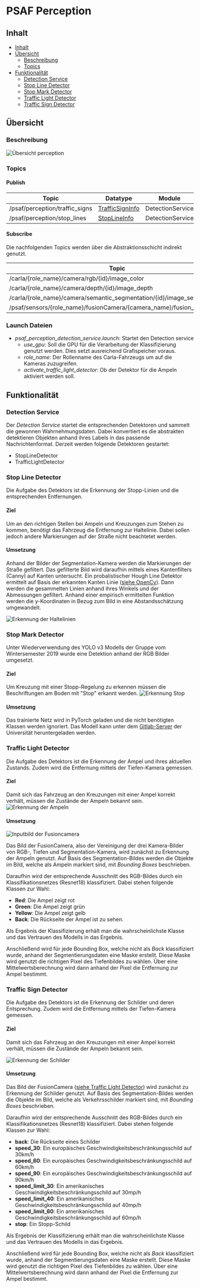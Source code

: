 # PSAF Perception

## Inhalt
* [Inhalt](#inhalt)
* [Übersicht](#Übersicht)
  * [Beschreibung](#Beschreibung)
  * [Topics](#Topics)
* [Funktionalität](#funktionalität)
  * [Detection Service](#Detection-Service)
  * [Stop Line Detector](#Stop-Line-Detector)
  * [Stop Mark Detector](#Stop-Mark-Detector)
  * [Traffic Light Detector](#Traffic-Light-Detector)
  * [Traffic Sign Detector](#Traffic-Sign-Detector)

## Übersicht
### Beschreibung
![Übersicht perception](doc/PerceptionClassification.png)
  
### Topics
#### Publish
| Topic | Datatype | Module|
| ----------- | ----------- |----------- |
| /psaf/perception/traffic_signs | [TrafficSignInfo](../psaf_messages/msg/TrafficSignInfo.msg) | DetectionService |
| /psaf/perception/stop_lines | [StopLineInfo](../psaf_messages/msg/StopLineInfo.msg) | DetectionService |

#### Subscribe
Die nachfolgenden Topics werden über die Abstraktionsschicht indirekt genutzt.

| Topic | Datatype | Module|
| ----------- | ----------- |----------- |
| /carla/{role_name}/camera/rgb/{id}/image_color | Image | RGBCamera |
| /carla/{role_name}/camera/depth/{id}/image_depth | Image | DepthCamera |
| /carla/{role_name}/camera/semantic_segmentation/{id}/image_segmentation | Image | SegmentationCamera |
| /psaf/sensors/{role_name}/fusionCamera/{camera_name}/fusion_image | [CombinedCameraImage](../psaf_messages/msg/CombinedCameraImage.msg) | FusionCamera |

### Launch Dateien
- *psaf_perception_detection_service.launch*: Startet den Detection service
  - *use_gpu*: Soll die GPU für die Verarbeitung der Klassifizierung genutzt werden. Dies setzt ausreichend Grafispeicher voraus.
  - *role_name*: Der Rollenname des Carla-Fahrzeugs um auf die Kameras zuzugreifen.
  - *activate_traffic_light_detector*: Ob der Detektor für die Ampeln aktiviert werden soll. 

## Funktionalität
### Detection Service
Der *Detection Service* startet die entsprechenden Detektoren und sammelt die gewonnen Wahrnehmungsdaten.
Dabei konvertiert es die abstrakten detektieren Objekten anhand ihres Labels in das passende Nachrichtenformat.
Derzeit werden folgende Detektoren gestartet:
- StopLineDetector
- TrafficLightDetector

### Stop Line Detector
Die Aufgabe des Detektors ist die Erkennung der Stopp-Linien und die entsprechenden Entfernungen.
#### Ziel
Um an den richtigen Stellen bei Ampeln und Kreuzungen zum Stehen zu kommen, benötigt das Fahrzeug die Entfernung zur Haltelinie.
Dabei sollen jedoch andere Markierungen auf der Straße nicht beachtetet werden.

#### Umsetzung
Anhand der Bilder der Segmentation-Kamera werden die Markierungen der Straße gefiltert. 
Das gefilterte Bild wird daraufhin mittels eines Kantenfilters (Canny) auf Kanten untersucht.
Ein probalistischer Hough Line Detektor ermittelt auf Basis der erkannten Kanten Linie ([siehe OpenCv](https://opencv-python-tutroals.readthedocs.io/en/latest/py_tutorials/py_imgproc/py_houghlines/py_houghlines.html)).
Dann werden die gesammelten Linien anhand ihres Winkels und der Abmessungen gefiltert. 
Anhand einer empirisch ermittelten Funktion werden die y-Koordinaten in Bezug zum Bild in eine Abstandsschätzung umgewandelt.

![Erkennung der Haltelinien](doc/stop_line-detection.png)

### Stop Mark Detector
Unter Wiederverwendung des YOLO v3 Modells der Gruppe vom Wintersemester 2019 wurde eine Detektion anhand der RGB Bilder 
umgesetzt.
#### Ziel
Um Kreuzung mit einer Stopp-Regelung zu erkennen müssen die Beschriftungen am Boden mit "Stop" erkannt werden.
![Erkennung Stop](doc/stop_detector.png)
#### Umsetzung
Das trainierte Netz wird in PyTorch geladen und die nicht benötigten Klassen werden ignoriert.
Das Modell kann unter dem [Gitlab-Server](https://git.rz.uni-augsburg.de/luttkule/carla-praktikum-ws2019/-/blob/master/carla_object_recognition/yolo-obj_last.weights) der Universität heruntergeladen werden.

### Traffic Light Detector
Die Aufgabe des Detektors ist die Erkennung der Ampel und ihres aktuellen Zustands. Zudem wird die Entfernung mittels der Tiefen-Kamera gemessen.

#### Ziel
Damit sich das Fahrzeug an den Kreuzungen mit einer Ampel korrekt verhält, müssen die Zustände der Ampeln bekannt sein.
![Erkennung der Ampeln](doc/Traffic_light_detection.png)

#### Umsetzung
![Inputbild der Fusioncamera](doc/Fusion_screenshot.png)

Das Bild der FusionCamera, also der Vereinigung der drei Kamera-Bilder von RGB-, Tiefen und Segmentation-Kamera, wird zunächst zu Erkennung der Ampeln genutzt.
Auf Basis des Segmentation-Bildes werden die Objekte im Bild, welche als Ampeln markiert sind, mit *Bounding Boxes* beschrieben.

Daraufhin wird der entsprechende Ausschnitt des RGB-Bildes durch ein Klassifikationsnetzes (Resnet18) klassifiziert.
Dabei stehen folgende Klassen zur Wahl:
- **Red**: Die Ampel zeigt rot
- **Green**: Die Ampel zeigt grün
- **Yellow**: Die Ampel zeigt gelb
- **Back**: Die Rückseite der Ampel ist zu sehen.

Als Ergebnis der Klassifizierung erhält man die wahrscheinlichste Klasse und das Vertrauen des Modells in das Ergebnis.

Anschließend wird für jede Bounding Box, welche nicht als *Back* klassifiziert wurde, anhand der Segmentierungsdaten eine Maske erstellt.
Diese Maske wird genutzt die richtigen Pixel des Tiefenbildes zu wählen.
Über eine Mittelwertsberechnung wird dann anhand der Pixel die Entfernung zur Ampel bestimmt.

### Traffic Sign Detector
Die Aufgabe des Detektors ist die Erkennung der Schilder und deren Entsprechung. Zudem wird die Entfernung mittels der Tiefen-Kamera gemessen.

#### Ziel
Damit sich das Fahrzeug an den Kreuzungen mit einer Ampel korrekt verhält, müssen die Zustände der Ampeln bekannt sein.

![Erkennung der Schilder](doc/Traffic_sign_detection.png)

#### Umsetzung
Das Bild der FusionCamera ([siehe Traffic Light Detector](#Traffic-Light-Detector)) wird zunächst zu Erkennung der Schilder genutzt.
Auf Basis des Segmentation-Bildes werden die Objekte im Bild, welche als Verkehrsschilder markiert sind, mit *Bounding Boxes* beschrieben.

Daraufhin wird der entsprechende Ausschnitt des RGB-Bildes durch ein Klassifikationsnetzes (Resnet18) klassifiziert.
Dabei stehen folgende Klassen zur Wahl:
- **back**: Die Rückseite eines Schilder
- **speed_30**: Ein europäisches Geschwindigkeitsbeschränkungsschild auf 30km/h
- **speed_60**: Ein europäisches Geschwindigkeitsbeschränkungsschild auf 60km/h
- **speed_90**: Ein europäisches Geschwindigkeitsbeschränkungsschild auf 90km/h
- **speed_limit_30**: Ein amerikanisches Geschwindigkeitsbeschränkungsschild auf 30mp/h
- **speed_limit_40**: Ein amerikanisches Geschwindigkeitsbeschränkungsschild auf 40mp/h
- **speed_limit_60**: Ein amerikanisches Geschwindigkeitsbeschränkungsschild auf 60mp/h
- **stop**: Ein Stopp-Schild

Als Ergebnis der Klassifizierung erhält man die wahrscheinlichste Klasse und das Vertrauen des Modells in das Ergebnis.

Anschließend wird für jede Bounding Box, welche nicht als *Back* klassifiziert wurde, anhand der Segmentierungsdaten eine Maske erstellt.
Diese Maske wird genutzt die richtigen Pixel des Tiefenbildes zu wählen.
Über eine Mittelwertsberechnung wird dann anhand der Pixel die Entfernung zur Ampel bestimmt.
